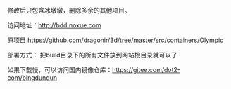 

修改后只包含冰墩墩，删除多余的其他项目。

访问地址：<http://bdd.noxue.com>


原项目 <https://github.com/dragonir/3d/tree/master/src/containers/Olympic>


部署方式： 把build目录下的所有文件放到网站根目录就可以了


如果下载慢，可以访问国内镜像仓库：https://gitee.com/dot2-com/bingdundun